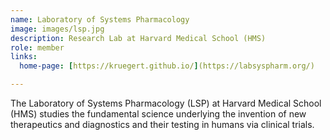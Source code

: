 ```yaml
---
name: Laboratory of Systems Pharmacology
image: images/lsp.jpg
description: Research Lab at Harvard Medical School (HMS)
role: member
links:
  home-page: [https://kruegert.github.io/](https://labsyspharm.org/)

---
```


The Laboratory of Systems Pharmacology (LSP) at Harvard Medical School (HMS) studies the fundamental science underlying the invention of new therapeutics and diagnostics and their testing in humans via clinical trials.
